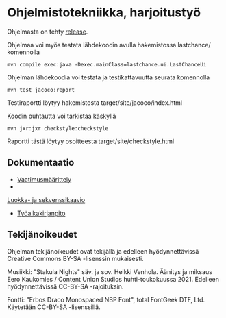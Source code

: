 # Ohjelmistotekniikka, harjoitustyö

Ohjelmasta on tehty 
[release](https://github.com/acidmole/last-chance/releases/tag/Viikko5).



Ohjelmaa voi myös testata lähdekoodin avulla hakemistossa lastchance/ 
komennolla
```
mvn compile exec:java -Dexec.mainClass=lastchance.ui.LastChanceUi
```

Ohjelman lähdekoodia voi testata ja testikattavuutta seurata komennolla
```
mvn test jacoco:report
```
Testiraportti löytyy hakemistosta target/site/jacoco/index.html


Koodin puhtautta voi tarkistaa käskyllä
```
mvn jxr:jxr checkstyle:checkstyle
```
Raportti tästä löytyy osoitteesta target/site/checkstyle.html


## Dokumentaatio

* [Vaatimusmäärittely](https://github.com/acidmole/last-chance/blob/master/documents/vaatimusmaarittely.md)
* 
[Luokka- ja sekvenssikaavio](https://github.com/acidmole/last-chance/blob/master/documents/arkkitehtuuri.md)
* [Työaikakirjanpito](https://docs.google.com/spreadsheets/d/163KEEXksQ6WTQZjbq344-tCZUor9Yi9uiTqxldqkszk/edit?usp=sharing)


## Tekijänoikeudet
Ohjelman tekijänoikeudet ovat tekijällä ja edelleen hyödynnettävissä Creative Commons BY-SA -lisenssin mukaisesti.

Musiikki:
"Stakula Nights" säv. ja sov. Heikki Venhola. Äänitys ja miksaus Eero Kaukomies / Content Union Studios huhti-toukokuussa 2021. Edelleen hyödynnettävissä CC-BY-SA -rajoituksin.

Fontti:
"Erbos Draco Monospaced NBP Font", total FontGeek DTF, Ltd. Käytetään CC-BY-SA -lisenssillä.
